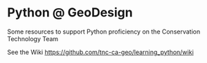 # Python @ GeoDesign

Some resources to support Python proficiency on the Conservation Technology Team

See the Wiki https://github.com/tnc-ca-geo/learning_python/wiki
